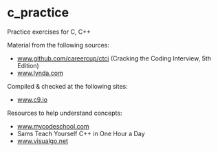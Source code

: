 # c_practice
Practice exercises for C, C++

Material from the following sources:
* www.github.com/careercup/ctci (Cracking the Coding Interview, 5th Edition)
* www.lynda.com

Compiled & checked at the following sites:
* www.c9.io

Resources to help understand concepts:
* www.mycodeschool.com
* Sams Teach Yourself C++ in One Hour a Day
* www.visualgo.net